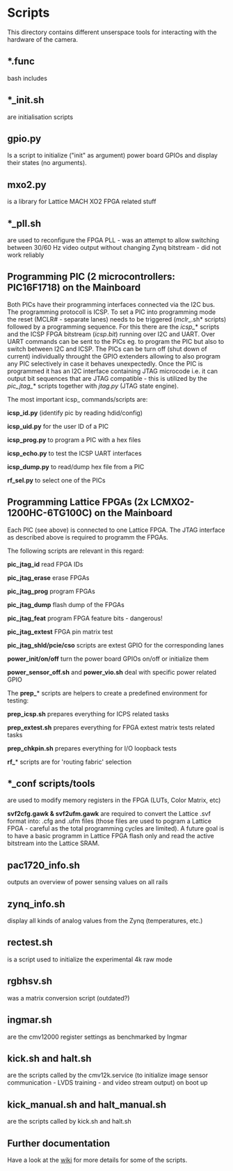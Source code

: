 # Scripts
This directory contains different unserspace tools for interacting with the hardware of the camera.


## *.func
bash includes


## *_init.sh 
are initialisation scripts


## gpio.py
Is a script to initialize ("init" as argument) power board GPIOs and display their states (no arguments).


## mxo2.py
is a library for Lattice MACH XO2 FPGA related stuff


## *_pll.sh
are used to reconfigure the FPGA PLL - was an attempt to allow switching between 30/60 Hz video output without changing Zynq bitstream - did not work reliably


## Programming PIC (2 microcontrollers: PIC16F1718) on the Mainboard
Both PICs have their programming interfaces connected via the I2C bus. The programming protocoll is ICSP.
To set a PIC into programming mode the reset (MCLR# - separate lanes) needs to be triggered (*mclr_*.sh* scripts) followed by a programming sequence. 
For this there are the *icsp_** scripts and the ICSP FPGA bitstream (*icsp.bit*) running over I2C and UART.
Over UART commands can be sent to the PICs eg. to program the PIC but also to switch between I2C and ICSP.
The PICs can be turn off (shut down of current) individually throught the GPIO extenders allowing to also program any PIC selectively in case it behaves unexpectedly. Once the PIC is programmed it has an I2C interface containing JTAG microcode i.e. it can output bit sequences that are JTAG compatible - this is utilized by the *pic_jtag_** scripts together with *jtag.py* (JTAG state engine).

The most important icsp_ commands/scripts are:

**icsp_id.py** (identify pic by reading hdid/config)

**icsp_uid.py** for the user ID of a PIC

**icsp_prog.py** to program a PIC with a hex files

**icsp_echo.py** to test the ICSP UART interfaces

**icsp_dump.py** to read/dump hex file from a PIC

**rf_sel.py** to select one of the PICs


## Programming Lattice FPGAs (2x LCMXO2-1200HC-6TG100C) on the Mainboard
Each PIC (see above) is connected to one Lattice FPGA. The JTAG interface as described above is required to programm the FPGAs.

The following scripts are relevant in this regard:

**pic_jtag_id** read FPGA IDs

**pic_jtag_erase** erase FPGAs

**pic_jtag_prog** program FPGAs

**pic_jtag_dump** flash dump of the FPGAs

**pic_jtag_feat** program FPGA feature bits - dangerous!

**pic_jtag_extest** FPGA pin matrix test

**pic_jtag_shld/pcie/cso** scripts are extest GPIO for the corresponding lanes

**power_init/on/off** turn the power board GPIOs on/off or initialize them

**power_sensor_off.sh** and **power_vio.sh** deal with specific power related GPIO

The **prep_*** scripts are helpers to create a predefined environment for testing:

**prep_icsp.sh** prepares everything for ICPS related tasks

**prep_extest.sh** prepares everything for FPGA extest matrix tests related tasks 

**prep_chkpin.sh** prepares everything for I/O loopback tests

**rf_*** scripts are for 'routing fabric' selection


## *_conf scripts/tools 
are used to modify memory registers in the FPGA (LUTs, Color Matrix, etc)


**svf2cfg.gawk & svf2ufm.gawk** 
are required to convert the Lattice .svf format into: .cfg and .ufm files (those files are used to pogram a Lattice FPGA - careful as the total programming cycles are limited). A future goal is to have a basic programm in Lattice FPGA flash only and read the active bitstream into the Lattice SRAM.


## pac1720_info.sh
outputs an overview of power sensing values on all rails 


## zynq_info.sh
display all kinds of analog values from the Zynq (temperatures, etc.)


## rectest.sh 
is a script used to initialize the experimental 4k raw mode


## rgbhsv.sh 
was a matrix conversion script (outdated?)


## ingmar.sh 
are the cmv12000 register settings as benchmarked by Ingmar


## kick.sh and halt.sh 
are the scripts called by the cmv12k.service (to initialize image sensor communication - LVDS training - and video stream output) on boot up


## kick_manual.sh and halt_manual.sh
are the scripts called by kick.sh and halt.sh


## Further documentation
Have a look at the [wiki](https://wiki.apertus.org/index.php/AXIOM_Beta/Manual) for more details for some of the scripts.
